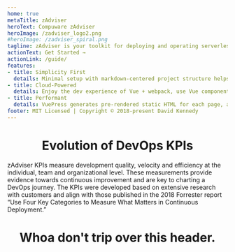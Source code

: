 ```yaml
---
home: true
metaTitle: zAdviser
heroText: Compuware zAdviser
heroImage: /zadviser_logo2.png
#heroImage: /zadviser_spiral.png
tagline: zAdviser is your toolkit for deploying and operating serverless Mainframe analytics architecture. Focus on the KPIs that count.
actionText: Get Started →
actionLink: /guide/
features:
- title: Simplicity First
  details: Minimal setup with markdown-centered project structure helps you focus on writing.
- title: Cloud-Powered
  details: Enjoy the dev experience of Vue + webpack, use Vue components in markdown, and develop custom themes with Vue.
- title: Performant
  details: VuePress generates pre-rendered static HTML for each page, and runs as an SPA once a page is loaded.
footer: MIT Licensed | Copyright © 2018-present David Kennedy
---
```


<center> <h1>Evolution of DevOps KPIs</h1> </center>

zAdviser KPIs measure development quality, velocity and efficiency at the individual, team and organizational level. These measurements provide evidence towards continuous improvement and are key to charting a DevOps journey. The KPIs were developed based on extensive research with customers and align with those published in the 2018 Forrester report “Use Four Key Categories to Measure What Matters in Continuous Deployment.”

<center> <h1>Whoa don't trip over this header.</h1> </center>